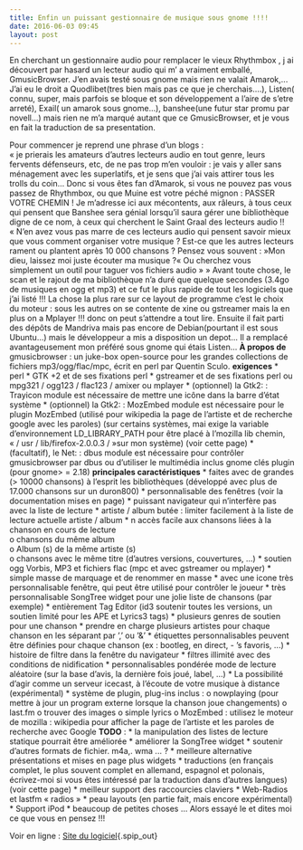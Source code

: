 ```yaml
---
title: Enfin un puissant gestionnaire de musique sous gnome !!!!
date: 2016-06-03 09:45
layout: post
---
```


<div class="main">

<div class="chapo surlignable">

En cherchant un gestionnaire audio pour remplacer le vieux Rhythmbox , j
ai découvert par hasard un lecteur audio qui m’ a vraiment emballé,
GmusicBrowser. J’en avais testé sous gnome mais rien ne valait
Amarok,... J’ai eu le droit a Quodlibet(tres bien mais pas ce que je
cherchais....), Listen( connu, super, mais parfois se bloque et son
développement a l’aire de s’etre arreté), Exail( un amarok sous
gnome...), banshee(une futur star promu par novell...) mais rien ne m’a
marqué autant que ce GmusicBrowser, et je vous en fait la traduction de
sa presentation.

</div>

<div class="texte surlignable">

Pour commencer je reprend une phrase d’un blogs :  
« je prierais les amateurs d’autres lecteurs audio en tout genre, leurs
fervents défenseurs, etc, de ne pas trop m’en vouloir : je vais y aller
sans ménagement avec les superlatifs, et je sens que j’ai vais attirer
tous les trolls du coin... Donc si vous êtes fan d’Amarok, si vous ne
pouvez pas vous passez de Rhythmbox, ou que Muine est votre péché
mignon : PASSER VOTRE CHEMIN ! Je m’adresse ici aux mécontents, aux
râleurs, à tous ceux qui pensent que Banshee sera génial lorsqu’il saura
gérer une bibliothèque digne de ce nom, à ceux qui cherchent le Saint
Graal des lecteurs audio !! « N’en avez vous pas marre de ces lecteurs
audio qui pensent savoir mieux que vous comment organiser votre
musique ? Est-ce que les autres lecteurs rament ou plantent après 10 000
chansons ? Pensez vous souvent : »Mon dieu, laissez moi juste écouter ma
musique ?« Ou cherchez vous simplement un outil pour taguer vos fichiers
audio » » Avant toute chose, le scan et le rajout de ma bibliothèque n’a
duré que quelque secondes (3.4go de musiques en ogg et mp3) et ce fut le
plus rapide de tout les logiciels que j’ai listé !!! La chose la plus
rare sur ce layout de programme c’est le choix du moteur : sous les autres
on se contente de xine ou gstreamer mais la en plus on a Mplayer !!!
donc on peut s’attendre a tout lire. Ensuite il fait parti des dépôts de
Mandriva mais pas encore de Debian(pourtant il est sous Ubuntu...) mais
le développeur a mis a disposition un depot... Il a remplacé
avantageusement mon préféré sous gnome qui étais Listen... **À propos
de** gmusicbrowser : un juke-box open-source pour les grandes
collections de fichiers mp3/ogg/flac/mpc, écrit en perl par Quentin
Sculo. **exigences** \* perl \* GTK +2 et de ses fixations perl \*
gstreamer et de ses fixations perl ou mpg321 / ogg123 / flac123 / amixer
ou mplayer \* (optionnel) la Gtk2: : Trayicon module est nécessaire de
mettre une icône dans la barre d’état système \* (optionnel) la Gtk2: :
MozEmbed module est nécessaire pour le plugin MozEmbed (utilisé pour
wikipedia la page de l’artiste et de recherche google avec les paroles)
(sur certains systèmes, mai exige la variable d’environnement
LD\_LIBRARY\_PATH pour être placé à l’mozilla lib chemin, « / usr /
lib/firefox-2.0.0.3 / »sur mon système) (voir cette page) \*
(facultatif), le Net: : dbus module est nécessaire pour contrôler
gmusicbrowser par dbus ou d’utiliser le multimédia inclus gnome clés
plugin (pour gnome&gt; = 2.18) **principales caractéristiques** \*
faites avec de grandes (&gt; 10000 chansons) à l’esprit les
bibliothèques (développé avec plus de 17.000 chansons sur un duron800)
\* personnalisable des fenêtres (voir la documentation mises en page) \*
puissant navigateur qui n’interfère pas avec la liste de lecture \*
artiste / album butée : limiter facilement à la liste de lecture
actuelle artiste / album \* n accès facile aux chansons liées à la
chanson en cours de lecture  
o chansons du même album  
o Album (s) de la même artiste (s)  
o chansons avec le même titre (d’autres versions, couvertures, ...) \*
soutien ogg Vorbis, MP3 et fichiers flac (mpc et avec gstreamer ou
mplayer) \* simple masse de marquage et de renommer en masse \* avec une
icone très personnalisable fenêtre, qui peut être utilisé pour contrôler
le joueur \* très personnalisable SongTree widget pour une jolie liste
de chansons (par exemple) \* entièrement Tag Editor (id3 soutenir toutes
les versions, un soutien limité pour les APE et Lyrics3 tags) \*
plusieurs genres de soutien pour une chanson \* prendre en charge
plusieurs artistes pour chaque chanson en les séparant par ’,’ ou ’&’ \*
étiquettes personnalisables peuvent être définies pour chaque chanson
(ex : bootleg, en direct, - ’s favoris, ...) \* histoire de filtre dans
la fenêtre du navigateur \* filtres illimité avec des conditions de
nidification \* personnalisables pondérée mode de lecture aléatoire (sur
la base d’avis, la dernière fois joué, label, ...) \* La possibilité
d’agir comme un serveur icecast, à l’écoute de votre musique à distance
(expérimental) \* système de plugin, plug-ins inclus : o nowplaying
(pour mettre à jour un program externe lorsque la chanson joue
changements) o last.fm o trouver des images o simple lyrics o MozEmbed :
utilisez le moteur de mozilla : wikipedia pour afficher la page de
l’artiste et les paroles de recherche avec Google **TODO** : \* la
manipulation des listes de lecture statique pourrait être améliorée \*
améliorer la SongTree widget \* soutenir d’autres formats de fichier.
m4a,. wma ... ? \* meilleure alternative présentations et mises en page
plus widgets \* traductions (en français complet, le plus souvent
complet en allemand, espagnol et polonais, écrivez-moi si vous êtes
intéressé par la traduction dans d’autres langues) (voir cette page) \*
meilleur support des raccourcies claviers \* Web-Radios et lastfm
« radios » \* peau layouts (en partie fait, mais encore expérimental) \*
Support iPod \* beaucoup de petites choses ... Alors essayé le et dites
moi ce que vous en pensez !!!

</div>

Voir en ligne : [Site du
logiciel](http://squentin.free.fr/gmusicbrowser/gmusicbrowser.html){.spip_out}

</div>
